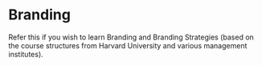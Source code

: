 # Branding
Refer this if you wish to learn Branding and Branding Strategies (based on the course structures from Harvard University and various management institutes).
